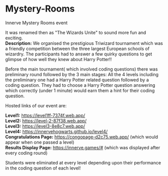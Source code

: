 # Mystery-Rooms
Innerve Mystery Rooms event

It was renamed then as "The Wizards Unite" to sound more fun and exciting.  <br>
**Description:** We organised the prestigious Triwizard tournament which was a friendly competition between the three largest European schools of wizardry. The participants had to answer a few quirky questions to get glimpse of how well they knew about Harry Potter!!

Before the main tournament( which involved coding questions) there was preliminary round followed by the 3 main stages: All the 4 levels including the preliminary one had a Harry Potter related question followed by a coding question. They had to choose a Harry Potter question answering which correctly (under 1 minute) would earn them a hint for their coding question.

Hosted links of our event are: 

**Level1:** https://level1ff-7374f.web.app/ <br>
**Level2:** https://level-2-87f38.web.app/  <br>
**Level3:** https://level3-8e8c7.web.app/    <br>
**Level4:** https://innervehogwarts.github.io/level4/  <br>
**Congratulations Page:** https://congopage-d2c75.web.app/   (which would appear when one passed a level)  <br>
**Results Display Page:** https://innerve.games/#   (which was displayed after every coding round)  <br>

Students were eliminated at every level depending upon their performance in the coding question of each level!
